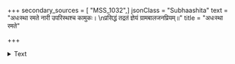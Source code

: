 +++
secondary_sources = [ "MSS_1032",]
jsonClass = "Subhaashita"
text = "अधःस्था रमते नारी उपरिस्थश्च कामुकः।  \nप्रसिद्धं तद्रतं ज्ञेयं ग्रामबालजनप्रियम्॥"
title = "अधःस्था रमते"

+++

<details><summary>Text</summary>

अधःस्था रमते नारी उपरिस्थश्च कामुकः।  
प्रसिद्धं तद्रतं ज्ञेयं ग्रामबालजनप्रियम्॥
</details>
